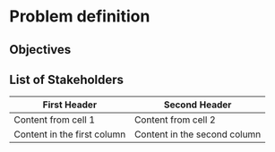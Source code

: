 # Problem definition

## Objectives

## List of Stakeholders
First Header | Second Header
------------ | -------------
Content from cell 1 | Content from cell 2
Content in the first column | Content in the second column

